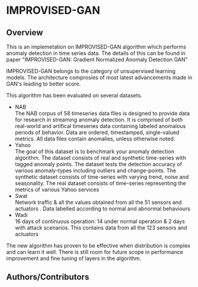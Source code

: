 # IMPROVISED-GAN

## Overview
This is an implemetation on IMPROVISED-GAN algorithm which performs anomaly detection in time series data. The details of this can be found in paper "IMPROVISED-GAN: Gradient Normalized Anomaly Detection GAN"

IMPROVISED-GAN belongs to the category of unsupervised learning models. The architecture comprosies of most latest advancements made in GAN's leading to better score.

This algorithm has been evaluated on several datasets.
<ul>
<li>NAB</li>
    The NAB corpus of 58 timeseries data files is designed to provide data for research in streaming anomaly detection. It is comprised of both real-world and artifical timeseries data containing labeled anomalous periods of behavior. Data are ordered, timestamped, single-valued metrics. All data files contain anomalies, unless otherwise noted.
<li>Yahoo</li>
    The goal of this dataset is to benchmark your anomaly detection algorithm. The dataset consists of real and synthetic time-series with tagged anomaly points. The dataset tests the detection accuracy of various anomaly-types including outliers and change-points. The synthetic dataset consists of time-series with varying trend, noise and seasonality. The real dataset consists of time-series representing the metrics of various Yahoo services

<li>Swat</li>
    Network traffic & all the values obtained from all the 51 sensors and actuators . Data labelled according to normal and abnormal behaviours
<li>Wadi</li>
    16 days of continuous operation: 14 under normal operation & 2 days with attack scenarios. This contains data from all the 123 sensors and actuators
</ul>

The new algorithm has proven to be effective when distribution is complex and can learn it well. There is still room for future scope in performance improvement and fine tuning of layers in the algorithm.

## Authors/Contributors
